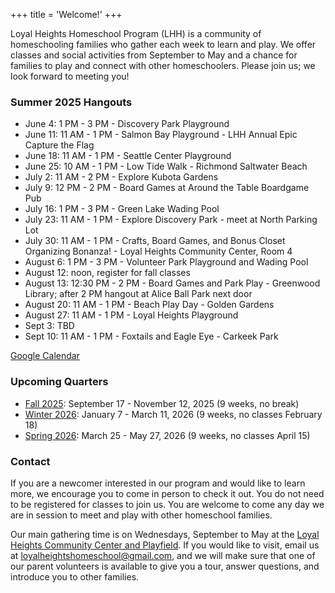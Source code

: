 +++
title = 'Welcome!'
+++

Loyal Heights Homeschool Program (LHH) is a community of homeschooling families who gather each week to learn and play. We offer classes and social activities from September to May and a chance for families to play and connect with other homeschoolers. Please join us; we look forward to meeting you!

### Summer 2025 Hangouts

- June 4: 1 PM - 3 PM - Discovery Park Playground
- June 11: 11 AM - 1 PM - Salmon Bay Playground - LHH Annual Epic Capture the Flag
- June 18: 11 AM - 1 PM - Seattle Center Playground
- June 25: 10 AM - 1 PM - Low Tide Walk - Richmond Saltwater Beach
- July 2: 11 AM - 2 PM - Explore Kubota Gardens
- July 9: 12 PM - 2 PM - Board Games at Around the Table Boardgame Pub
- July 16: 1 PM - 3 PM - Green Lake Wading Pool
- July 23: 11 AM - 1 PM - Explore Discovery Park - meet at North Parking Lot
- July 30: 11 AM - 1 PM - Crafts, Board Games, and Bonus Closet Organizing Bonanza! - Loyal Heights Community Center, Room 4
- August 6: 1 PM - 3 PM - Volunteer Park Playground and Wading Pool
- August 12: noon, register for fall classes
- August 13: 12:30 PM - 2 PM - Board Games and Park Play - Greenwood Library; after 2 PM hangout at Alice Ball Park next door
- August 20: 11 AM - 1 PM - Beach Play Day - Golden Gardens
- August 27: 11 AM - 1 PM - Loyal Heights Playground
- Sept 3: TBD
- Sept 10: 11 AM - 1 PM - Foxtails and Eagle Eye - Carkeek Park

<a href="https://calendar.google.com/calendar/embed?src=0664ade54d9129cdabdb41e8473ad0d3887b745ca23911574889d0ce925cdb51%40group.calendar.google.com&ctz=America%2FVancouver" rel="noreferrer noopener" target="_blank">Google Calendar</a>

### Upcoming Quarters

- [Fall 2025](/quarters/fall-2025-classes): September 17 - November 12, 2025 (9 weeks, no break)
- [Winter 2026](/quarters/winter-2026-classes): January 7 - March 11, 2026 (9 weeks, no classes February 18)
- [Spring 2026](/quarters/spring-2026-classes): March 25 - May 27, 2026 (9 weeks, no classes April 15)

### Contact

If you are a newcomer interested in our program and would like to learn more, we encourage you to come in person to check it out. You do not need to be registered for classes to join us. You are welcome to come any day we are in session to meet and play with other homeschool families.

Our main gathering time is on Wednesdays, September to May at the <a href="https://www.seattle.gov/parks/all-community-centers/loyal-heights-community-center" rel="noreferrer noopener" target="_blank">Loyal Heights Community Center and Playfield</a>. If you would like to visit, email us at loyalheightshomeschool@gmail.com, and we will make sure that one of our parent volunteers is available to give you a tour, answer questions, and introduce you to other families.
